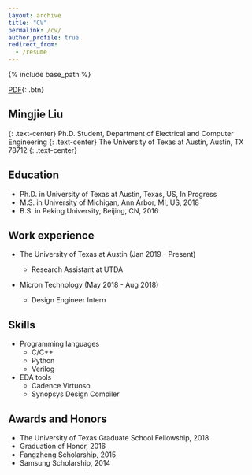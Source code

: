 ```yaml
---
layout: archive
title: "CV"
permalink: /cv/
author_profile: true
redirect_from:
  - /resume
---
```


{% include base_path %}

[PDF](/files/resume.pdf){: .btn}

## Mingjie Liu
{: .text-center}
Ph.D. Student,  Department of Electrical and Computer Engineering
{: .text-center}
The University of Texas at Austin,  Austin, TX 78712
{: .text-center}

Education
------
* Ph.D. in University of Texas at Austin, Texas, US, In Progress
* M.S. in University of Michigan, Ann Arbor, MI, US, 2018
* B.S. in Peking University, Beijing, CN, 2016


Work experience
------
* The University of Texas at Austin (Jan 2019 - Present) 
  * Research Assistant at UTDA

* Micron Technology (May 2018 - Aug 2018) 
  * Design Engineer Intern



Skills
------
* Programming languages
  * C/C++ 
  * Python 
  * Verilog 
* EDA tools
  * Cadence Virtuoso 
  * Synopsys Design Compiler
  

Awards and Honors
------
* The University of Texas Graduate School Fellowship, 2018
* Graduation of Honor, 2016
* Fangzheng Scholarship, 2015
* Samsung Scholarship, 2014

